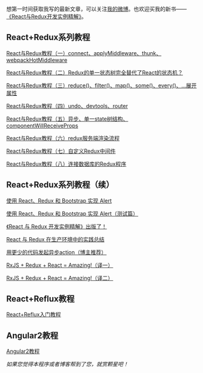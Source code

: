 
想第一时间获取我写的最新文章，可以关注[我的微博](http://www.weibo.com/lewis617)。也欢迎买我的新书——[《React与Redux开发实例精解》](https://lewis617.github.io/2016/11/20/r2-book/)。

## React+Redux系列教程

 [React与Redux教程（一）connect、applyMiddleware、thunk、webpackHotMiddleware](https://lewis617.github.io/2016/01/19/r2-counter/)
 
 [React与Redux教程（二）Redux的单一状态树完全替代了React的状态机？](https://lewis617.github.io/2016/01/20/r2-state/)
 
 [React与Redux教程（三）reduce()、filter()、map()、some()、every()、...展开属性](https://lewis617.github.io/2016/01/21/r2-array/)
 
 [React与Redux教程（四）undo、devtools、router](https://lewis617.github.io/2016/01/26/r2-undo/)

 [React与Redux教程（五）异步、单一state树结构、componentWillReceiveProps](https://lewis617.github.io/2016/01/29/r2-async/)

 [React与Redux教程（六）redux服务端渲染流程](https://lewis617.github.io/2016/01/31/r2-ssr/)

 [React与Redux教程（七）自定义Redux中间件](https://lewis617.github.io/2016/02/02/r2-middleware/)

 [React与Redux教程（八）连接数据库的Redux程序](https://lewis617.github.io/2016/02/03/r2-database/)

## React+Redux系列教程（续）

 [使用 React、Redux 和 Bootstrap 实现 Alert](https://lewis617.github.io/2016/11/16/r2-bs-alert/)
 
 [使用 React、Redux 和 Bootstrap 实现 Alert（测试篇）](https://lewis617.github.io/2016/11/17/r2-bs-alert-test/)
 
 [《React 与 Redux 开发实例精解》出版了！](https://lewis617.github.io/2016/11/20/r2-book/)
 
 [React 与 Redux 在生产环境中的实践总结](https://lewis617.github.io/2016/11/26/opendata/)
 
 [用更少的代码发起异步action（博主推荐）](https://lewis617.github.io/2016/11/30/redux-amrc/)
 
 [RxJS + Redux + React = Amazing!（译一）](https://lewis617.github.io/2016/12/08/rxjs-redux-react-amazing-1/)
  
 [RxJS + Redux + React = Amazing!（译二）](https://lewis617.github.io/2016/12/09/rxjs-redux-react-amazing-2/)

## React+Reflux教程

[React+Reflux入门教程](https://lewis617.github.io/2016/01/13/react-reflux/)

## Angular2教程

[Angular2教程](https://github.com/lewis617/angular2-tutorial)

*如果您觉得本程序或者博客帮到了您，就赏颗星吧！*
